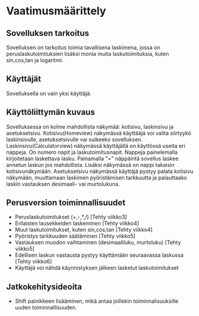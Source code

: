 # Vaatimusmäärittely

## Sovelluksen tarkoitus

Sovelluksen on tarkoitus toimia tavallisena laskimena, jossa on peruslaskutoimituksien lisäksi monia muita laskutoimituksia, kuten sin,cos,tan ja logaritmi.

## Käyttäjät

Sovelluksella on vain yksi käyttäjä. 


## Käyttöliittymän kuvaus

Sovelluksessa on kolme mahdollista näkymää: kotisivu, laskinsivu ja asetuksetsivu. Kotisivu(Homeview) näkymässä käyttääjä voi valita siirtyykö laskinsivulle, asetuksetsivulle vai sulkeeko sovelluksen. Laskinsivu(Calculatorview) näkymässä käyttäjällä on käyttössä useita eri nappeja. On numero napit ja laskutoimitusnapit. Nappeja painelemalla kirjoitetaan laskettava lasku. Painamalla "=" näppäintä sovellus laskee annetun laskun jos mahdollista. Lisäksi näkymässä on nappi takaisin kotisivunäkymään. Asetuksetsivu näkymässä käyttäjä pystyy palata kotisivu näkymään, muuttamaan laskimen pyöristämisen tarkkuutta ja palauttaako laskin vastauksen desimaali- vai murtolukuna. 


## Perusversion toiminnallisuudet

- Peruslaskutoimitukset (+,-,*,/) [Tehty viikko3]
- Erilaisten lausekkeiden laskeminen [Tehty viikko4]
- Muut laskutoimitukset, kuten sin,cos,tan [Tehty viikko4]
- Pyöristys tarkkuuden säätäminen [Tehty viikko5]
- Vastauksen muodon vaihtaminen (desimaaliluku, murtoluku) [Tehty viikko5]
- Edellisen laskun vastausta pystyy käyttämään seuraavassa laskussa [Tehty viikko6]
- Käyttäjä voi nähdä käynnistyksen jälkeen lasketut laskutoimitukset

## Jatkokehitysideoita

- Shift painikkeen lisääminen, mikä antaa joillekin toiminnalisuuksille uuden toiminnallisuuden. 

